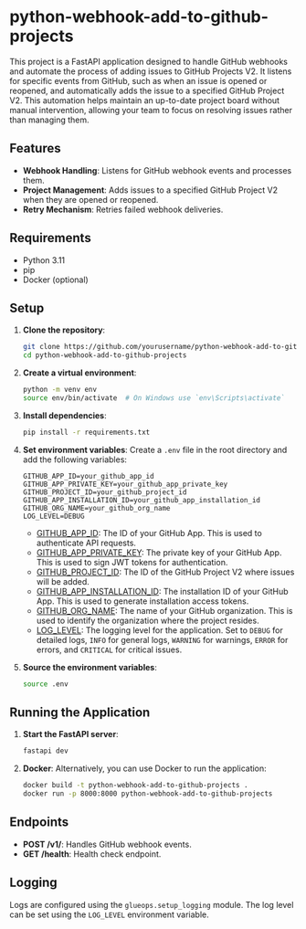 # python-webhook-add-to-github-projects


This project is a FastAPI application designed to handle GitHub webhooks and automate the process of adding issues to GitHub Projects V2. It listens for specific events from GitHub, such as when an issue is opened or reopened, and automatically adds the issue to a specified GitHub Project V2. This automation helps maintain an up-to-date project board without manual intervention, allowing your team to focus on resolving issues rather than managing them.

## Features

- **Webhook Handling**: Listens for GitHub webhook events and processes them.
- **Project Management**: Adds issues to a specified GitHub Project V2 when they are opened or reopened.
- **Retry Mechanism**: Retries failed webhook deliveries.

## Requirements

- Python 3.11
- pip
- Docker (optional)

## Setup

1. **Clone the repository**:
    ```sh
    git clone https://github.com/yourusername/python-webhook-add-to-github-projects.git
    cd python-webhook-add-to-github-projects
    ```

2. **Create a virtual environment**:
    ```sh
    python -m venv env
    source env/bin/activate  # On Windows use `env\Scripts\activate`
    ```

3. **Install dependencies**:
    ```sh
    pip install -r requirements.txt
    ```

4. **Set environment variables**:
    Create a `.env` file in the root directory and add the following variables:
    ```env
    GITHUB_APP_ID=your_github_app_id
    GITHUB_APP_PRIVATE_KEY=your_github_app_private_key
    GITHUB_PROJECT_ID=your_github_project_id
    GITHUB_APP_INSTALLATION_ID=your_github_app_installation_id
    GITHUB_ORG_NAME=your_github_org_name
    LOG_LEVEL=DEBUG
    ```

    - [GITHUB_APP_ID](http://_vscodecontentref_/0): The ID of your GitHub App. This is used to authenticate API requests.
    - [GITHUB_APP_PRIVATE_KEY](http://_vscodecontentref_/1): The private key of your GitHub App. This is used to sign JWT tokens for authentication.
    - [GITHUB_PROJECT_ID](http://_vscodecontentref_/2): The ID of the GitHub Project V2 where issues will be added.
    - [GITHUB_APP_INSTALLATION_ID](http://_vscodecontentref_/3): The installation ID of your GitHub App. This is used to generate installation access tokens.
    - [GITHUB_ORG_NAME](http://_vscodecontentref_/4): The name of your GitHub organization. This is used to identify the organization where the project resides.
    - [LOG_LEVEL](http://_vscodecontentref_/5): The logging level for the application. Set to `DEBUG` for detailed logs, `INFO` for general logs, `WARNING` for warnings, `ERROR` for errors, and `CRITICAL` for critical issues.


5. **Source the environment variables**:
    ```sh
    source .env
    ```

## Running the Application

1. **Start the FastAPI server**:
    ```sh
    fastapi dev
    ```

2. **Docker**:
    Alternatively, you can use Docker to run the application:
    ```sh
    docker build -t python-webhook-add-to-github-projects .
    docker run -p 8000:8000 python-webhook-add-to-github-projects
    ```

## Endpoints

- **POST /v1/**: Handles GitHub webhook events.
- **GET /health**: Health check endpoint.

## Logging

Logs are configured using the `glueops.setup_logging` module. The log level can be set using the `LOG_LEVEL` environment variable.